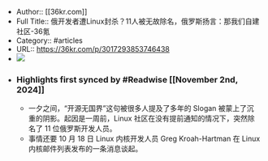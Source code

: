 - Author:: [[36kr.com]]
- Full Title:: 俄开发者遭Linux封杀？11人被无故除名，俄罗斯扬言：那我们自建社区-36氪
- Category:: #articles
- URL:: https://36kr.com/p/3017293853746438
- ![](https://readwise-assets.s3.amazonaws.com/static/images/article1.be68295a7e40.png)
- ### Highlights first synced by #Readwise [[November 2nd, 2024]]
    - 一夕之间，“开源无国界”这句被很多人提及了多年的 Slogan 被蒙上了沉重的阴影。起因是一周前，Linux 社区在没有提前通知的情况下，突然除名了 11 位俄罗斯开发人员。
    - 事情还要 10 月 18 日 Linux 内核开发人员 Greg Kroah-Hartman 在 Linux 内核邮件列表发布的一条消息谈起。
